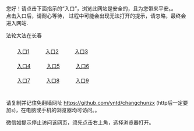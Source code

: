 您好！请点击下面指示的“入口”，浏览此网站是安全的，且为您带来平安。。 <br/>
点击入口后，请耐心等待， 过程中可能会出现无法打开的提示，请忽略，最终会进入网站. </br>

法轮大法在长春<br/>
<div style="padding:10px"><a style="margin:20px" target="_blank" href="https://d3vtb8filvviwe.cloudfront.net/2Qpsp?jgtarzvf" id="ccLink1" rel="nofollow">入口1</a> <a target="_blank" style="margin:20px" href="https://d396i2lzd4o7bz.cloudfront.net/2Qpsp?clgkgx" id="ccLink2" rel="nofollow">入口2</a> <a style="margin:20px" target="_blank" href="https://dhwc7dy1bz3ua.cloudfront.net/2Qpsp?fwgwtyon" id="ccLink3" rel="nofollow">入口3</a></div>

<div style="padding:10px" ><a style="margin:20px" target="_blank" href="https://d3vtb8filvviwe.cloudfront.net/2Qpsp?jgtarzvf" id="ccLink4" rel="nofollow">入口4</a> <a style="margin:20px" href="https://d396i2lzd4o7bz.cloudfront.net/2Qpsp?clgkgx" target="_blank" id="ccLink5" rel="nofollow">入口5</a> <a style="margin:20px" href="https://dhwc7dy1bz3ua.cloudfront.net/2Qpsp?fwgwtyon" target="_blank" id="ccLink6" rel="nofollow">入口6</a></div>

<div style="padding:10px"><a style="margin:20px" target="_blank" href="https://d3vtb8filvviwe.cloudfront.net/2Qpsp?jgtarzvf" id="ccLink7" rel="nofollow">入口7</a> <a style="margin:20px" href="https://d396i2lzd4o7bz.cloudfront.net/2Qpsp?clgkgx" target="_blank" id="ccLink8" rel="nofollow">入口8</a> <a style="margin:20px" target="_blank" href="https://dhwc7dy1bz3ua.cloudfront.net/2Qpsp?fwgwtyon" id="ccLink9" rel="nofollow">入口9</a></div>

<br/>



请复制并记住免翻墙网址 https://github.com/yntd/changchunzx (http后一定要加s)，在电脑或手机的浏览器均可访问。。<br/>

微信如提示停止访问该网页，须先点击右上角，选择浏览器打开。
